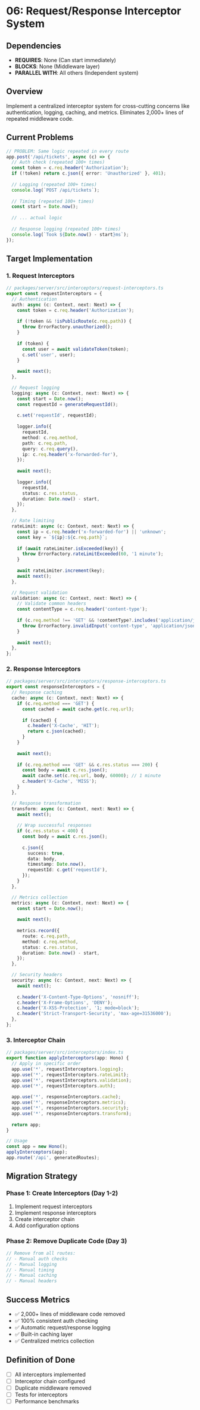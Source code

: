 # 06: Request/Response Interceptor System

## Dependencies
- **REQUIRES**: None (Can start immediately)
- **BLOCKS**: None (Middleware layer)
- **PARALLEL WITH**: All others (Independent system)

## Overview
Implement a centralized interceptor system for cross-cutting concerns like authentication, logging, caching, and metrics. Eliminates 2,000+ lines of repeated middleware code.

## Current Problems

```typescript
// PROBLEM: Same logic repeated in every route
app.post('/api/tickets', async (c) => {
  // Auth check (repeated 100+ times)
  const token = c.req.header('Authorization');
  if (!token) return c.json({ error: 'Unauthorized' }, 401);
  
  // Logging (repeated 100+ times)
  console.log(`POST /api/tickets`);
  
  // Timing (repeated 100+ times)
  const start = Date.now();
  
  // ... actual logic
  
  // Response logging (repeated 100+ times)
  console.log(`Took ${Date.now() - start}ms`);
});
```

## Target Implementation

### 1. Request Interceptors

```typescript
// packages/server/src/interceptors/request-interceptors.ts
export const requestInterceptors = {
  // Authentication
  auth: async (c: Context, next: Next) => {
    const token = c.req.header('Authorization');
    
    if (!token && !isPublicRoute(c.req.path)) {
      throw ErrorFactory.unauthorized();
    }
    
    if (token) {
      const user = await validateToken(token);
      c.set('user', user);
    }
    
    await next();
  },

  // Request logging
  logging: async (c: Context, next: Next) => {
    const start = Date.now();
    const requestId = generateRequestId();
    
    c.set('requestId', requestId);
    
    logger.info({
      requestId,
      method: c.req.method,
      path: c.req.path,
      query: c.req.query(),
      ip: c.req.header('x-forwarded-for'),
    });
    
    await next();
    
    logger.info({
      requestId,
      status: c.res.status,
      duration: Date.now() - start,
    });
  },

  // Rate limiting
  rateLimit: async (c: Context, next: Next) => {
    const ip = c.req.header('x-forwarded-for') || 'unknown';
    const key = `${ip}:${c.req.path}`;
    
    if (await rateLimiter.isExceeded(key)) {
      throw ErrorFactory.rateLimitExceeded(60, '1 minute');
    }
    
    await rateLimiter.increment(key);
    await next();
  },

  // Request validation
  validation: async (c: Context, next: Next) => {
    // Validate common headers
    const contentType = c.req.header('content-type');
    
    if (c.req.method !== 'GET' && !contentType?.includes('application/json')) {
      throw ErrorFactory.invalidInput('content-type', 'application/json');
    }
    
    await next();
  },
};
```

### 2. Response Interceptors

```typescript
// packages/server/src/interceptors/response-interceptors.ts
export const responseInterceptors = {
  // Response caching
  cache: async (c: Context, next: Next) => {
    if (c.req.method === 'GET') {
      const cached = await cache.get(c.req.url);
      
      if (cached) {
        c.header('X-Cache', 'HIT');
        return c.json(cached);
      }
    }
    
    await next();
    
    if (c.req.method === 'GET' && c.res.status === 200) {
      const body = await c.res.json();
      await cache.set(c.req.url, body, 60000); // 1 minute
      c.header('X-Cache', 'MISS');
    }
  },

  // Response transformation
  transform: async (c: Context, next: Next) => {
    await next();
    
    // Wrap successful responses
    if (c.res.status < 400) {
      const body = await c.res.json();
      
      c.json({
        success: true,
        data: body,
        timestamp: Date.now(),
        requestId: c.get('requestId'),
      });
    }
  },

  // Metrics collection
  metrics: async (c: Context, next: Next) => {
    const start = Date.now();
    
    await next();
    
    metrics.record({
      route: c.req.path,
      method: c.req.method,
      status: c.res.status,
      duration: Date.now() - start,
    });
  },

  // Security headers
  security: async (c: Context, next: Next) => {
    await next();
    
    c.header('X-Content-Type-Options', 'nosniff');
    c.header('X-Frame-Options', 'DENY');
    c.header('X-XSS-Protection', '1; mode=block');
    c.header('Strict-Transport-Security', 'max-age=31536000');
  },
};
```

### 3. Interceptor Chain

```typescript
// packages/server/src/interceptors/index.ts
export function applyInterceptors(app: Hono) {
  // Apply in specific order
  app.use('*', requestInterceptors.logging);
  app.use('*', requestInterceptors.rateLimit);
  app.use('*', requestInterceptors.validation);
  app.use('*', requestInterceptors.auth);
  
  app.use('*', responseInterceptors.cache);
  app.use('*', responseInterceptors.metrics);
  app.use('*', responseInterceptors.security);
  app.use('*', responseInterceptors.transform);
  
  return app;
}

// Usage
const app = new Hono();
applyInterceptors(app);
app.route('/api', generatedRoutes);
```

## Migration Strategy

### Phase 1: Create Interceptors (Day 1-2)
1. Implement request interceptors
2. Implement response interceptors
3. Create interceptor chain
4. Add configuration options

### Phase 2: Remove Duplicate Code (Day 3)
```typescript
// Remove from all routes:
// - Manual auth checks
// - Manual logging
// - Manual timing
// - Manual caching
// - Manual headers
```

## Success Metrics

- ✅ 2,000+ lines of middleware code removed
- ✅ 100% consistent auth checking
- ✅ Automatic request/response logging
- ✅ Built-in caching layer
- ✅ Centralized metrics collection

## Definition of Done

- [ ] All interceptors implemented
- [ ] Interceptor chain configured
- [ ] Duplicate middleware removed
- [ ] Tests for interceptors
- [ ] Performance benchmarks